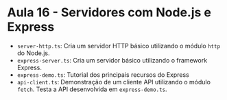 # Aula 16 - Servidores com Node.js e Express

* `server-http.ts`: Cria um servidor HTTP básico utilizando o módulo `http` do Node.js.
* `express-server.ts`: Cria um servidor básico utilizando o framework Express.
* `express-demo.ts`: Tutorial dos principais recursos do Express
* `api-client.ts`: Demonstração de um cliente API utilizando o módulo `fetch`. Testa a API desenvolvida em `express-demo.ts`.